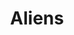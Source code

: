 ﻿---
title: "Aliens"
permalink: periodes_656.html
layout: periode
sidebar: periodes
pares:
  - id: -2
    title: "Fantasía"

fills:
jocsPrincipals:
  - title: "Legendary Encounters: An Alien Deck Building Game"
    bggId: 146652

  - title: "Aliens"
    bggId: 1770
    dataInici: 
    dataFi: 

  - title: "Aliens: This Time It's War"
    bggId: 69851
    dataInici: 
    dataFi: 

jocsEscenaris:
  - title: "The Awful Green Things From Outer Space"
    bggId: 162
    dataInici: 
    dataFi: 

  - title: "Intruder"
    bggId: 2613

  - title: "Last Frontier: The Vesuvius Incident"
    bggId: 2324

  - title: "Escape from the Aliens in Outer Space"
    bggId: 82168
    dataInici: 
    dataFi: 

jocsEpoca:
jocsEpocaEscenaris:
---
